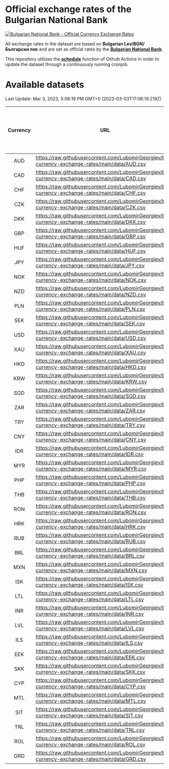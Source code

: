 # Official exchange rates of the Bulgarian National Bank

[![Bulgarian National Bank - Official Currency Exchange Rates](https://github.com/LubomirGeorgiev/bnb-currency-exchange-rates/actions/workflows/update-rates.yml/badge.svg?branch=main)](https://github.com/LubomirGeorgiev/bnb-currency-exchange-rates/actions/workflows/update-rates.yml)

All exchange rates in the dataset are based on **Bulgarian Lev/BGN/Български лев** and are set as official rates by the [**Bulgarian National Bank**](https://www.bnb.bg/Statistics/StExternalSector/StExchangeRates/StERForeignCurrencies/index.htm?toLang=_EN).

This repository utilizes the [**schedule**](https://docs.github.com/en/actions/reference/events-that-trigger-workflows) function of Github Actions in order to update the dataset through a continuously running cronjob.

# Available datasets

<!-- START LINKS (DO NOT EVER FU*ING DELETE THIS COMMENT FOR THE LOVE OF YOUR LIFE!!! IF YOU ARE CURIOS HOW IT WORKS, YOU CAN HAVE A LOOK AT ./src/updateReadme.ts) -->

Last Update: Mar 3, 2023, 5:06:19 PM GMT+0 (2023-03-03T17:06:19.219Z)

| Currency | URL                                                                                             | Number of records | Number of missing days that were filled in |
| :------: | ----------------------------------------------------------------------------------------------- | :---------------: | :----------------------------------------: |
|   AUD    | https://raw.githubusercontent.com/LubomirGeorgiev/bnb-currency-exchange-rates/main/data/AUD.csv |       8416        |                    2594                    |
|   CAD    | https://raw.githubusercontent.com/LubomirGeorgiev/bnb-currency-exchange-rates/main/data/CAD.csv |       8416        |                    2594                    |
|   CHF    | https://raw.githubusercontent.com/LubomirGeorgiev/bnb-currency-exchange-rates/main/data/CHF.csv |       8416        |                    2594                    |
|   CZK    | https://raw.githubusercontent.com/LubomirGeorgiev/bnb-currency-exchange-rates/main/data/CZK.csv |       8416        |                    2594                    |
|   DKK    | https://raw.githubusercontent.com/LubomirGeorgiev/bnb-currency-exchange-rates/main/data/DKK.csv |       8416        |                    2594                    |
|   GBP    | https://raw.githubusercontent.com/LubomirGeorgiev/bnb-currency-exchange-rates/main/data/GBP.csv |       8416        |                    2594                    |
|   HUF    | https://raw.githubusercontent.com/LubomirGeorgiev/bnb-currency-exchange-rates/main/data/HUF.csv |       8416        |                    2594                    |
|   JPY    | https://raw.githubusercontent.com/LubomirGeorgiev/bnb-currency-exchange-rates/main/data/JPY.csv |       8416        |                    2594                    |
|   NOK    | https://raw.githubusercontent.com/LubomirGeorgiev/bnb-currency-exchange-rates/main/data/NOK.csv |       8416        |                    2594                    |
|   NZD    | https://raw.githubusercontent.com/LubomirGeorgiev/bnb-currency-exchange-rates/main/data/NZD.csv |       8416        |                    2594                    |
|   PLN    | https://raw.githubusercontent.com/LubomirGeorgiev/bnb-currency-exchange-rates/main/data/PLN.csv |       8416        |                    2594                    |
|   SEK    | https://raw.githubusercontent.com/LubomirGeorgiev/bnb-currency-exchange-rates/main/data/SEK.csv |       8416        |                    2594                    |
|   USD    | https://raw.githubusercontent.com/LubomirGeorgiev/bnb-currency-exchange-rates/main/data/USD.csv |       8416        |                    2594                    |
|   XAU    | https://raw.githubusercontent.com/LubomirGeorgiev/bnb-currency-exchange-rates/main/data/XAU.csv |       8416        |                    2596                    |
|   HKD    | https://raw.githubusercontent.com/LubomirGeorgiev/bnb-currency-exchange-rates/main/data/HKD.csv |       8119        |                    2508                    |
|   KRW    | https://raw.githubusercontent.com/LubomirGeorgiev/bnb-currency-exchange-rates/main/data/KRW.csv |       8119        |                    2508                    |
|   SGD    | https://raw.githubusercontent.com/LubomirGeorgiev/bnb-currency-exchange-rates/main/data/SGD.csv |       8119        |                    2508                    |
|   ZAR    | https://raw.githubusercontent.com/LubomirGeorgiev/bnb-currency-exchange-rates/main/data/ZAR.csv |       8119        |                    2508                    |
|   TRY    | https://raw.githubusercontent.com/LubomirGeorgiev/bnb-currency-exchange-rates/main/data/TRY.csv |       6599        |                    2036                    |
|   CNY    | https://raw.githubusercontent.com/LubomirGeorgiev/bnb-currency-exchange-rates/main/data/CNY.csv |       6479        |                    2000                    |
|   IDR    | https://raw.githubusercontent.com/LubomirGeorgiev/bnb-currency-exchange-rates/main/data/IDR.csv |       6479        |                    2000                    |
|   MYR    | https://raw.githubusercontent.com/LubomirGeorgiev/bnb-currency-exchange-rates/main/data/MYR.csv |       6479        |                    2000                    |
|   PHP    | https://raw.githubusercontent.com/LubomirGeorgiev/bnb-currency-exchange-rates/main/data/PHP.csv |       6479        |                    2000                    |
|   THB    | https://raw.githubusercontent.com/LubomirGeorgiev/bnb-currency-exchange-rates/main/data/THB.csv |       6479        |                    2000                    |
|   RON    | https://raw.githubusercontent.com/LubomirGeorgiev/bnb-currency-exchange-rates/main/data/RON.csv |       6422        |                    1984                    |
|   HRK    | https://raw.githubusercontent.com/LubomirGeorgiev/bnb-currency-exchange-rates/main/data/HRK.csv |       6417        |                    1981                    |
|   RUB    | https://raw.githubusercontent.com/LubomirGeorgiev/bnb-currency-exchange-rates/main/data/RUB.csv |       6113        |                    1884                    |
|   BRL    | https://raw.githubusercontent.com/LubomirGeorgiev/bnb-currency-exchange-rates/main/data/BRL.csv |       5511        |                    1705                    |
|   MXN    | https://raw.githubusercontent.com/LubomirGeorgiev/bnb-currency-exchange-rates/main/data/MXN.csv |       5511        |                    1705                    |
|   ISK    | https://raw.githubusercontent.com/LubomirGeorgiev/bnb-currency-exchange-rates/main/data/ISK.csv |       5427        |                    1683                    |
|   LTL    | https://raw.githubusercontent.com/LubomirGeorgiev/bnb-currency-exchange-rates/main/data/LTL.csv |       5149        |                    1578                    |
|   INR    | https://raw.githubusercontent.com/LubomirGeorgiev/bnb-currency-exchange-rates/main/data/INR.csv |       5144        |                    1591                    |
|   LVL    | https://raw.githubusercontent.com/LubomirGeorgiev/bnb-currency-exchange-rates/main/data/LVL.csv |       4786        |                    1466                    |
|   ILS    | https://raw.githubusercontent.com/LubomirGeorgiev/bnb-currency-exchange-rates/main/data/ILS.csv |       4421        |                    1373                    |
|   EEK    | https://raw.githubusercontent.com/LubomirGeorgiev/bnb-currency-exchange-rates/main/data/EEK.csv |       3992        |                    1218                    |
|   SKK    | https://raw.githubusercontent.com/LubomirGeorgiev/bnb-currency-exchange-rates/main/data/SKK.csv |       2970        |                    912                     |
|   CYP    | https://raw.githubusercontent.com/LubomirGeorgiev/bnb-currency-exchange-rates/main/data/CYP.csv |       2901        |                    885                     |
|   MTL    | https://raw.githubusercontent.com/LubomirGeorgiev/bnb-currency-exchange-rates/main/data/MTL.csv |       2604        |                    799                     |
|   SIT    | https://raw.githubusercontent.com/LubomirGeorgiev/bnb-currency-exchange-rates/main/data/SIT.csv |       2541        |                    777                     |
|   TRL    | https://raw.githubusercontent.com/LubomirGeorgiev/bnb-currency-exchange-rates/main/data/TRL.csv |       1815        |                    556                     |
|   ROL    | https://raw.githubusercontent.com/LubomirGeorgiev/bnb-currency-exchange-rates/main/data/ROL.csv |       1697        |                    524                     |
|   GRD    | https://raw.githubusercontent.com/LubomirGeorgiev/bnb-currency-exchange-rates/main/data/GRD.csv |        356        |                    104                     |

<!-- END LINKS (DO NOT EVER FU*ING DELETE THIS COMMENT FOR THE LOVE OF YOUR LIFE!!! IF YOU ARE CURIOS HOW IT WORKS, YOU CAN HAVE A LOOK AT ./src/updateReadme.ts) -->
